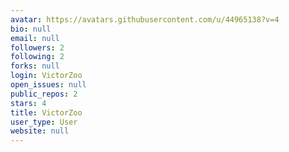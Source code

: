 ```yaml
---
avatar: https://avatars.githubusercontent.com/u/44965138?v=4
bio: null
email: null
followers: 2
following: 2
forks: null
login: VictorZoo
open_issues: null
public_repos: 2
stars: 4
title: VictorZoo
user_type: User
website: null
---
```

